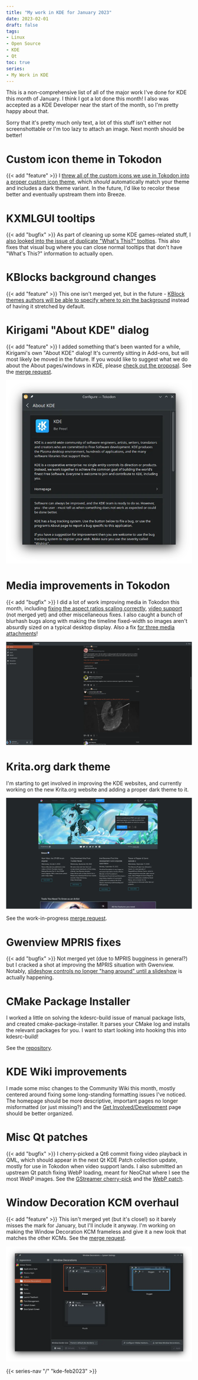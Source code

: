 ```yaml
---
title: "My work in KDE for January 2023"
date: 2023-02-01
draft: false
tags:
- Linux
- Open Source
- KDE
- Qt
toc: true
series:
- My Work in KDE
---
```


This is a non-comprehensive list of all of the major work I've done for KDE this month of January. I think I got a lot done this month! I also was accepted as a KDE Developer near the start of the month, so I'm pretty happy about that.

Sorry that it's pretty much only text, a lot of this stuff isn't either not screenshottable or I'm too lazy to attach an image. Next month should be better!

# Custom icon theme in Tokodon

{{< add "feature" >}} I [threw all of the  custom icons we use in Tokodon into a proper custom icon theme](https://invent.kde.org/network/tokodon/-/merge_requests/130), which _should_ automatically match your theme and includes a dark theme variant. In the future, I'd like to recolor these better and eventually upstream them into Breeze.

# KXMLGUI tooltips

{{< add "bugfix" >}} As part of cleaning up some KDE games-related stuff, I [also looked into the issue of duplicate "What's This?" tooltips](https://invent.kde.org/frameworks/kxmlgui/-/merge_requests/139). This also fixes that visual bug where you can close normal tooltips that don't have "What's This?" information to actually open.

# KBlocks background changes

{{< add "feature" >}} This one isn't merged yet, but in the future - [KBlock themes authors will be able to specify where to pin the background](https://invent.kde.org/games/kblocks/-/merge_requests/18) instead of having it stretched by default.

# Kirigami "About KDE" dialog

{{< add "feature" >}} I added something that's been wanted for a while, Kirigami's own "About KDE" dialog! It's currently sitting in Add-ons, but will most likely be moved in the future. If you would like to suggest what we do about the About pages/windows in KDE, please [check out the proposal](https://invent.kde.org/libraries/kirigami-addons/-/issues/6). See the [merge request](https://invent.kde.org/libraries/kirigami-addons/-/merge_requests/70).

![Kirigami Add-on's About KDE dialog](aboutkde.webp)

# Media improvements in Tokodon

{{< add "bugfix" >}} I did a lot of work improving media in Tokodon this month, including [fixing the aspect ratios scaling correctly](https://invent.kde.org/network/tokodon/-/merge_requests/124), [video support](https://invent.kde.org/network/tokodon/-/merge_requests/143) (not merged yet) and other miscellaneous fixes. I also caught a bunch of blurhash bugs along with making the timeline fixed-width so images aren't absurdly sized on a typical desktop display. Also a fix [for three media attachments](https://invent.kde.org/network/tokodon/-/merge_requests/131)!

![Tokodon on a large display](tokodon.webp)

# Krita.org dark theme

I'm starting to get involved in improving the KDE websites, and currently working on the new Krita.org website and adding a proper dark theme to it.

![Krita.org in the dark](krita.webp)

See the work-in-progress [merge request](https://invent.kde.org/websites/krita-org/-/merge_requests/18).

# Gwenview MPRIS fixes

{{< add "bugfix" >}} Not merged yet (due to MPRIS bugginess in general?) but I cracked a shot at improving the MPRIS situation with Gwenview. Notably, [slideshow controls no longer "hang around" until a slideshow](https://invent.kde.org/graphics/gwenview/-/merge_requests/180) is actually happening.

# CMake Package Installer

I worked a little on solving the kdesrc-build issue of manual package lists, and created cmake-package-installer. It parses your CMake log and installs the relevant packages for you. I want to start looking into hooking this into kdesrc-build!

See the [repository](https://invent.kde.org/redstrate/cmake-package-installer).

# KDE Wiki improvements

I made some misc changes to the Community Wiki this month, mostly centered around fixing some long-standing formatting issues I've noticed. The homepage should be more descriptive, important pages no longer misformatted (or just missing?) and the [Get Involved/Development](https://community.kde.org/Get_Involved/development#Set_up_kdesrc-build) page should be better organized.

# Misc Qt patches

{{< add "bugfix" >}} I cherry-picked a Qt6 commit fixing video playback in QML, which should appear in the next Qt KDE Patch collection update, mostly for use in Tokodon when video support lands. I also submitted an upstream Qt patch fixing WebP loading, meant for NeoChat where I see the most WebP images. See the [GStreamer cherry-pick](https://invent.kde.org/qt/qt/qtmultimedia/-/merge_requests/3) and the [WebP patch](https://codereview.qt-project.org/c/qt/qtimageformats/+/455097).

# Window Decoration KCM overhaul

{{< add "feature" >}} This isn't merged yet (but it's close!) so it barely misses the mark for January, but I'll include it anyway. I'm working on making the Window Decoration KCM frameless and give it a new look that matches the other KCMs. See the [merge request](https://invent.kde.org/plasma/kwin/-/merge_requests/3524).

![New Window Decoration KCM](kcm_window.webp)

{{< series-nav "/" "kde-feb2023" >}}
